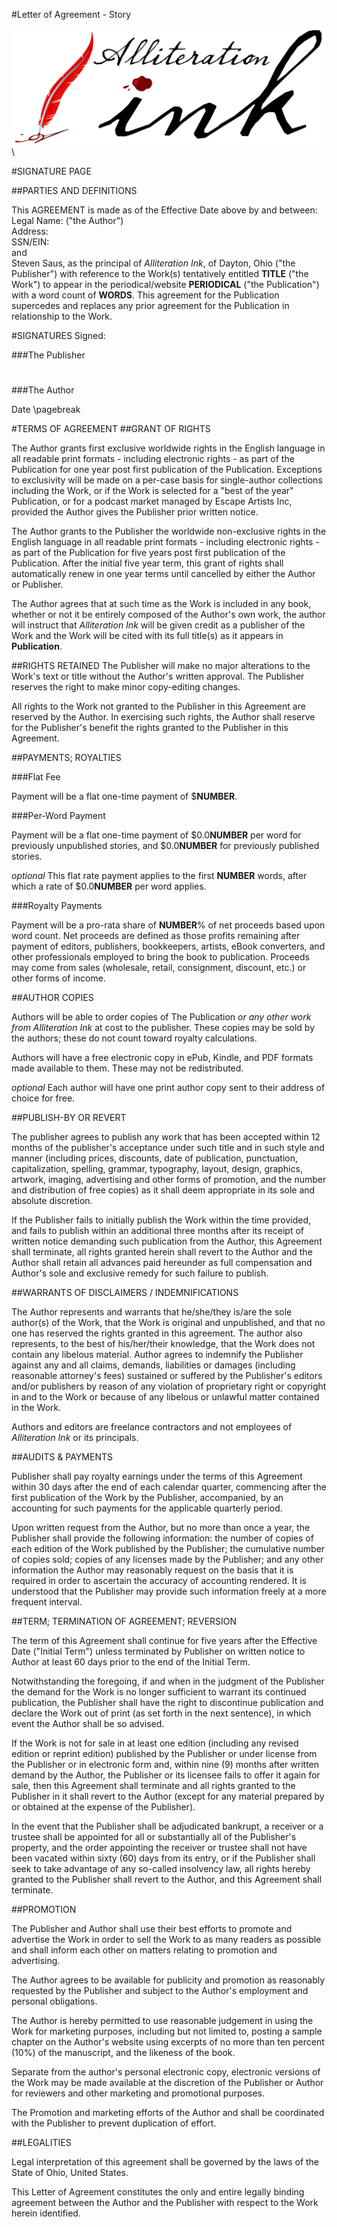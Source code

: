 #Letter of Agreement - Story

![](aink_logo.png "Alliteration Ink")  \  

#SIGNATURE PAGE

##PARTIES AND DEFINITIONS

This AGREEMENT is made as of the Effective Date above by and between:   
Legal Name:                                 ("the Author")   
Address:   
SSN/EIN:  
and   
Steven Saus, as the principal of *Alliteration Ink*, of Dayton, Ohio ("the Publisher") with reference to the Work(s) tentatively entitled **TITLE** ("the Work") to appear in the periodical/website **PERIODICAL** ("the Publication") with a word count of **WORDS**.   This agreement for the Publication supercedes and replaces any prior agreement for the Publication in relationship to the Work.


#SIGNATURES
Signed:  
 
###The Publisher  

#  
#
###The Author

Date
\pagebreak

#TERMS OF AGREEMENT
##GRANT OF RIGHTS

The Author grants first exclusive worldwide rights in the English language in all readable print formats - including electronic rights - as part of the Publication for one year post first publication of the Publication.  Exceptions to exclusivity will be made on a per-case basis for single-author collections including the Work, or if the Work is selected for a "best of the year" Publication, or for a podcast market managed by Escape Artists Inc, provided the Author gives the Publisher prior written notice.  

The Author grants to the Publisher the worldwide non-exclusive rights in the English language in all readable print formats - including electronic rights - as part of the Publication for five years post first publication of the Publication.  After the initial five year term, this grant of rights shall automatically renew in one year terms until cancelled by either the Author or Publisher. 

The Author agrees that at such time as the Work is included in any book, whether or not it be entirely composed of the Author's own work, the author will instruct that *Alliteration Ink* will be given credit as a publisher of the Work and the Work will be cited with its full title(s) as it appears in **Publication**.   

##RIGHTS RETAINED
The Publisher will make no major alterations to the Work's text or title without the Author's written approval. The Publisher reserves the right to make minor copy-editing changes.   

All rights to the Work not granted to the Publisher in this Agreement are reserved by the Author. In exercising such rights, the Author shall reserve for the Publisher's benefit the rights granted to the Publisher in this Agreement.  

##PAYMENTS; ROYALTIES

###Flat Fee

Payment will be a flat one-time payment of $**NUMBER**.   

###Per-Word Payment

Payment will be a flat one-time payment of $0.0**NUMBER** per word for previously unpublished stories, and $0.0**NUMBER** for previously published stories.  

*optional* This flat rate payment applies to the first **NUMBER** words, after which a rate of $0.0**NUMBER** per word applies.

###Royalty Payments

Payment will be a pro-rata share of **NUMBER**% of net proceeds based upon word count. Net proceeds are defined as those profits remaining after payment of editors, publishers, bookkeepers, artists, eBook converters, and other professionals employed to bring the book to publication. Proceeds may come from sales (wholesale, retail, consignment, discount, etc.) or other forms of income.  

##AUTHOR COPIES

Authors will be able to order copies of The Publication *or any other work from Alliteration Ink* at cost to the publisher.  These copies may be sold by the authors;  these do not count toward royalty calculations.  

Authors will have a free electronic copy in ePub, Kindle, and PDF formats made available to them.  These may not be redistributed.    

*optional* Each author will have one print author copy sent to their address of choice for free.  

##PUBLISH-BY OR REVERT

The publisher agrees to publish any work that has been accepted within 12 months of the publisher's acceptance under such title and in such style and manner (including prices, discounts, date of publication, punctuation, capitalization, spelling, grammar, typography, layout, design, graphics, artwork, imaging, advertising and other forms of promotion, and the number and distribution of free copies) as it shall deem appropriate in its sole and absolute discretion.  

If the Publisher fails to initially publish the Work within the time provided, and fails to publish within an additional three months after its receipt of written notice demanding such publication from the Author, this Agreement shall terminate, all rights granted herein shall revert to the Author and the Author shall retain all advances paid hereunder as full compensation and Author's sole and exclusive remedy for such failure to publish.   

##WARRANTS OF DISCLAIMERS / INDEMNIFICATIONS

The Author represents and warrants that he/she/they is/are the sole author(s) of the Work, that the Work is original and unpublished, and that no one has reserved the rights granted in this agreement. The author also represents, to the best of his/her/their knowledge, that the Work does not contain any libelous material. Author agrees to indemnify the Publisher against any and all claims, demands, liabilities or damages (including reasonable attorney's fees) sustained or suffered by the Publisher's editors and/or publishers by reason of any violation of proprietary right or copyright in and to the Work or because of any libelous or unlawful matter contained in the Work.   

Authors and editors are freelance contractors and not employees of *Alliteration Ink* or its principals.  

##AUDITS & PAYMENTS

Publisher shall pay royalty earnings under the terms of this Agreement within 30 days after the end of each calendar quarter, commencing after the first publication of the Work by the Publisher, accompanied, by an accounting for such payments for the applicable quarterly period.   

Upon written request from the Author, but no more than once a year, the Publisher shall provide the following information: the number of copies of each edition of the Work published by the Publisher; the cumulative number of copies sold; copies of any licenses made by the Publisher; and any other information the Author may reasonably request on the basis that it is required in order to ascertain the accuracy of accounting rendered. It is understood that the Publisher may provide such information freely at a more frequent interval.  

##TERM; TERMINATION OF AGREEMENT; REVERSION

The term of this Agreement shall continue for five years after the Effective Date ("Initial Term") unless terminated by Publisher on written notice to Author at least 60 days prior to the end of the Initial Term.   

Notwithstanding the foregoing, if and when in the judgment of the Publisher the demand for the Work is no longer sufficient to warrant its continued publication, the Publisher shall have the right to discontinue publication and declare the Work out of print (as set forth in the next sentence), in which event the Author shall be so advised.   

If the Work is not for sale in at least one edition (including any revised edition or reprint edition) published by the Publisher or under license from the Publisher or in electronic form and, within nine (9) months after written demand by the Author, the Publisher or its licensee fails to offer it again for sale, then this Agreement shall terminate and all rights granted to the Publisher in it shall revert to the Author (except for any material prepared by or obtained at the expense of the Publisher).

In the event that the Publisher shall be adjudicated bankrupt, a receiver or a trustee shall be appointed for all or substantially all of the Publisher's property, and the order appointing the receiver or trustee shall not have been vacated within sixty (60) days from its entry, or if the Publisher shall seek to take advantage of any so-called insolvency law, all rights hereby granted to the Publisher shall revert to the Author, and this Agreement shall terminate.   

##PROMOTION

The Publisher and Author shall use their best efforts to promote and advertise the Work in order to sell the Work to as many readers as possible and shall inform each other on matters relating to promotion and advertising.   

The Author agrees to be available for publicity and promotion as reasonably requested by the Publisher and subject to the Author's employment and personal obligations.

The Author is hereby permitted to use reasonable judgement in using the Work for marketing purposes, including but not limited to, posting a sample chapter on the Author's website using excerpts of no more than ten percent (10%) of the manuscript, and the likeness of the book.  

Separate from the author's personal electronic copy, electronic versions of the Work may be made available at the discretion of the Publisher or Author for reviewers and other marketing and promotional purposes.            

The Promotion and marketing efforts of the Author and shall be coordinated with the Publisher to prevent duplication of effort.   

##LEGALITIES

Legal interpretation of this agreement shall be governed by the laws of the State of Ohio, United States.  

This Letter of Agreement constitutes the only and entire legally binding agreement between the Author and the Publisher with respect to the Work herein identified.   

